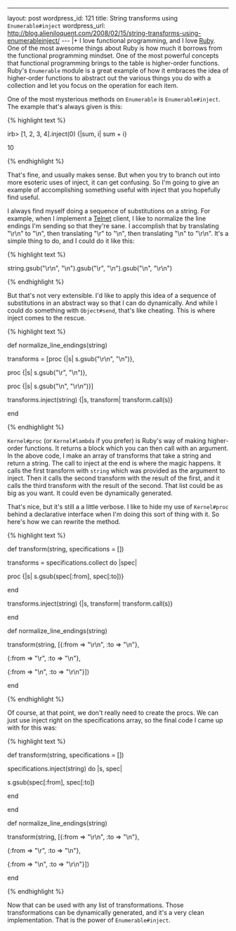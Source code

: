 --- 
layout: post
wordpress_id: 121
title: String transforms using <code>Enumerable#inject</code>
wordpress_url: http://blog.alieniloquent.com/2008/02/15/string-transforms-using-enumerableinject/
--- |+
I love functional programming, and I love [Ruby][1]. One of the most awesome
things about Ruby is how much it borrows from the functional programming
mindset. One of the most powerful concepts that functional programming brings
to the table is higher-order functions. Ruby's `Enumerable` module is a great
example of how it embraces the idea of higher-order functions to abstract out
the various things you do with a collection and let you focus on the operation
for each item.

One of the most mysterious methods on `Enumerable` is `Enumerable#inject`. The
example that's always given is this:

{% highlight text %}

irb> [1, 2, 3, 4].inject(0) {|sum, i| sum + i}

10

{% endhighlight %}

That's fine, and usually makes sense. But when you try to branch out into more
esoteric uses of inject, it can get confusing. So I'm going to give an example
of accomplishing something useful with inject that you hopefully find useful.

I always find myself doing a sequence of substitutions on a string. For
example, when I implement a [Telnet][2] client, I like to normalize the line
endings I'm sending so that they're sane. I accomplish that by translating
"\r\n" to "\n", then translating "\r" to "\n", then translating "\n" to
"\r\n". It's a simple thing to do, and I could do it like this:

{% highlight text %}

string.gsub("\r\n", "\n").gsub("\r", "\n").gsub("\n", "\r\n")

{% endhighlight %}

But that's not very extensible. I'd like to apply this idea of a sequence of
substitutions in an abstract way so that I can do dynamically. And while I
could do something with `Object#send`, that's like cheating. This is where
inject comes to the rescue.

{% highlight text %}

def normalize_line_endings(string)

transforms = [proc {|s| s.gsub("\r\n", "\n")},

proc {|s| s.gsub("\r", "\n")},

proc {|s| s.gsub("\n", "\r\n")}]

transforms.inject(string) {|s, transform| transform.call(s)}

end

{% endhighlight %}

`Kernel#proc` (or `Kernel#lambda` if you prefer) is Ruby's way of making
higher-order functions. It returns a block which you can then call with an
argument. In the above code, I make an array of transforms that take a string
and return a string. The call to inject at the end is where the magic happens.
It calls the first transform with `string` which was provided as the argument
to inject. Then it calls the second transform with the result of the first,
and it calls the third transform with the result of the second. That list
could be as big as you want. It could even be dynamically generated.

That's nice, but it's still a a little verbose. I like to hide my use of
`Kernel#proc` behind a declarative interface when I'm doing this sort of thing
with it. So here's how we can rewrite the method.

{% highlight text %}

def transform(string, specifications = [])

transforms = specifications.collect do |spec|

proc {|s| s.gsub(spec[:from], spec[:to])}

end

transforms.inject(string) {|s, transform| transform.call(s)}

end

def normalize_line_endings(string)

transform(string, [{:from => "\r\n", :to => "\n"},

{:from => "\r", :to => "\n"},

{:from => "\n", :to => "\r\n"}])

end

{% endhighlight %}

Of course, at that point, we don't really need to create the procs. We can
just use inject right on the specifications array, so the final code I came up
with for this was:

{% highlight text %}

def transform(string, specifications = [])

specifications.inject(string) do |s, spec|

s.gsub(spec[:from], spec[:to])

end

end

def normalize_line_endings(string)

transform(string, [{:from => "\r\n", :to => "\n"},

{:from => "\r", :to => "\n"},

{:from => "\n", :to => "\r\n"}])

end

{% endhighlight %}

Now that can be used with any list of transformations. Those transformations
can be dynamically generated, and it's a very clean implementation. That is
the power of `Enumerable#inject`.

   [1]: http://www.ruby-lang.org

   [2]: http://tools.ietf.org/html/rfc854

